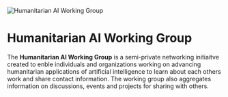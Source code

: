 ![Humanitarian AI Working Group](https://github.com/Partnership-on-Generative-AI/Workspace/blob/main/media/HAIWG400px.png)
# Humanitarian AI Working Group
The **Humanitarian AI Working Group** is a semi-private networking initiaitve created to enble individuals and organizations working on advancing humanitarian applications of artificial intelligence to learn about each others work and share contact information. The working group also aggregates information on discussions, events and projects for sharing with others.
